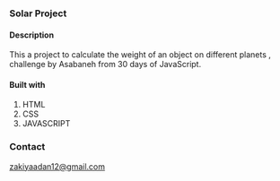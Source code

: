 ### Solar Project

#### Description

This a project to calculate the weight of an object on different planets , challenge by Asabaneh from 30 days of JavaScript.

#### Built with

1. HTML
2. CSS
3. JAVASCRIPT

### Contact

zakiyaadan12@gmail.com
